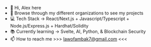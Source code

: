 - 👋 Hi, Alex here
- 🔎 Browse through my different organizations to see my projects
- 💻 Tech Stack → React/Next.js + Javascript/Typescript + Node.js/Express.js + Hardhat/Solidity 
- 📚 Currently learning → Svelte, AI, Python, & Blockchain Security
- 📫 How to reach me >>> lawofambak7@gmail.com <<<

<!---
lawofambak/lawofambak is a ✨ special ✨ repository because its `README.md` (this file) appears on your GitHub profile.
You can click the Preview link to take a look at your changes.
--->
